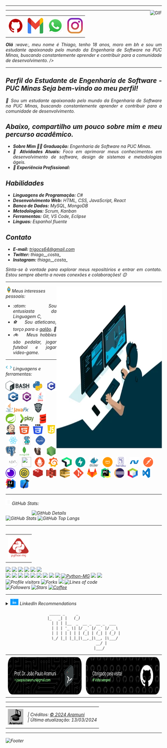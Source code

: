 <!--- Olá, esse é meu readme, fique à vontade para utilizá-lo como quiser! -->

-----

<div>
<img align="right" alt="GIF" src="https://github.com/Thiagocs8/Thiagocs8/blob/main/222.gif?raw=true"/>
</div>

-----

<div align="center">
<table>
<tr>
 <td align="center" colspan="11"></td>
</tr> 
<tr>
<td><a href="https://github.com/Thiagocs8" target="_blank"><img src="https://github.com/Thiagocs8/Thiagocs8/blob/main/github5.png?raw=true" width="50px" height="50px"/></a>
</td>
<td><a href="mailto:trigocs64@gmail.com" target="_blank"><img src="https://github.com/Thiagocs8/Thiagocs8/blob/main/gmail3.png?raw=true" width="50px" height="50px"/></a>
</td>
<td><a href="https://wa.me/5531999518598" target="_blank"><img src="https://github.com/Thiagocs8/Thiagocs8/blob/main/wpp2.png?raw=true" width="50px" height="50px"/></a>
</td>
<td><a href="https://www.instagram.com/thiago__costa_/" target="_blank"><img src="https://github.com/Thiagocs8/Thiagocs8/blob/main/insta2.png?raw=true" width="50px" height="50px"/></a>
</td>
</tr>
<tr>
 <td align="center" colspan="11"></td>
</tr> 
</table>

</div>
<div align="justify">
<i><b>Olá</b> :wave:, meu nome é Thiago, tenho 18 anos, moro em bh e sou um estudante apaixonado pelo mundo da Engenharia de Software na PUC Minas, buscando constantemente aprender e contribuir para a comunidade de desenvolvimento. />
</div>

-----


<div align="justify">
 
## Perfil do Estudante de Engenharia de Software - PUC Minas Seja bem-vindo ao meu perfil!
👋 Sou um estudante apaixonado pelo mundo da Engenharia de Software na PUC Minas, buscando constantemente aprender e contribuir para a comunidade de desenvolvimento.

## Abaixo, compartilho um pouco sobre mim e meu percurso acadêmico.
- **Sobre Mim 👨‍🎓 Graduação:** Engenharia de Software na PUC Minas. 
- **🌱 Atividades Atuais:** Foco em aprimorar meus conhecimentos em desenvolvimento de software, design de sistemas e metodologias ágeis. 
- **💼 Experiência Profissional:** 

## Habilidades 
- **Linguagens de Programação:** C# 
- **Desenvolvimento Web:** HTML, CSS, JavaScript, React
- **Banco de Dados:** MySQL, MongoDB 
- **Metodologias:** Scrum, Kanban 
- **Ferramentas:** Git, VS Code, Eclipse 
- **Línguas:** Espanhol fluente
## Contato 
- **E-mail:** trigocs64@gmail.com 
- **Twitter:** thiago__costa_ 
- **Instagram:** thiago__costa_ 

Sinta-se à vontade para explorar meus repositórios e entrar em contato. Estou sempre aberto a novas conexões e colaborações! 😊
</div>

-----

<div>
<div>
<img align="right" alt="GIF" src="https://github.com/Thiagocs8/Thiagocs8/blob/main/dev.gif?raw=true" width="340px" height="520px"/>
</div>

<img height="20" alt="GIF" src="https://github.com/Thiagocs8/Thiagocs8/blob/main/soulgem.gif?raw=true"/>Meus interesses pessoais:

<div align="justify">
<p> 
 
- :atom: &nbsp; Sou entusiasta da Linguagem C, 
- :soccer: &nbsp; Sou atleticano, torço para o <a href="https://www.arenamrv.com.br/" target="_blank">galão</a>. :rooster:<br />
- :bike: &nbsp; Meus hobbies são pedalar, jogar futebol e jogar video-game.<br />


</p>
</div>
</div>

-----

<div>

<img height="20" alt="GIF" src="https://github.com/Thiagocs8/Thiagocs8/blob/main/skills.gif?raw=true"/>&nbsp;Linguagens e ferramentas:

<code><a href="https://www.gnu.org/software/bash/" target="_blank"><img height="32" src="https://github.com/Thiagocs8/Thiagocs8/blob/main/bash.png?raw=true"/></a></code>
&nbsp; 
<code><a href="https://www.python.org/" target="_blank"><img width="32" height="32" src="https://github.com/Thiagocs8/Thiagocs8/blob/main/python.png?raw=true"/></a></code>
&nbsp; 
<code><a href="https://www.open-std.org/jtc1/sc22/wg14/" target="_blank"><img width="32" height="32" src="https://github.com/Thiagocs8/Thiagocs8/blob/main/c.png?raw=true"/></a></code>
&nbsp; 
<code><a href="https://isocpp.org/" target="_blank"><img width="32" height="32" src="https://github.com/Thiagocs8/Thiagocs8/blob/main/cpp.svg?raw=true"/></a></code>
&nbsp; 
<code><a href="https://docs.microsoft.com/pt-br/dotnet/csharp/" target="_blank"><img width="32" height="32" src="https://github.com/Thiagocs8/Thiagocs8/blob/main/csharp.png?raw=true"/></a></code>
&nbsp; 
<code><a href="https://www.java.com/pt-BR/" target="_blank"><img width="32" height="32" src="https://github.com/Thiagocs8/Thiagocs8/blob/main/java.png?raw=true"/></a></code>
&nbsp; 
<code><a href="https://openjfx.io/" target="_blank"><img height="32" src="https://github.com/Thiagocs8/Thiagocs8/blob/main/javafx.png?raw=true"/></a></code>
&nbsp; 
<code><a href="https://www.primefaces.org/" target="_blank"><img width="32" height="32" src="https://github.com/Thiagocs8/Thiagocs8/blob/main/primefaces.png?raw=true"/></a></code>
&nbsp;
<code><a href="https://spring.io/" target="_blank"><img width="32" height="32" src="https://github.com/Thiagocs8/Thiagocs8/blob/main/spring.png?raw=true"/></a></code>
&nbsp;
<code><a href="https://www.playframework.com/" target="_blank"><img width="48" height="32" src="https://github.com/Thiagocs8/Thiagocs8/blob/main/play.png?raw=true"/></a></code>
&nbsp;
<code><a href="https://www.scala-lang.org/" target="_blank"><img width="32" height="32" src="https://github.com/Thiagocs8/Thiagocs8/blob/main/scala.png?raw=true"/></a></code>
&nbsp;
<code><a href="https://www.jenkins.io/" target="_blank"><img width="32" height="32" src="https://github.com/Thiagocs8/Thiagocs8/blob/main/jenkins.svg?raw=true"/></a></code>
&nbsp;
<code><a href="https://www.w3schools.com/html/" target="_blank"><img width="32" height="32" src="https://github.com/Thiagocs8/Thiagocs8/blob/main/html.svg?raw=true"/></a></code>
&nbsp; 
<code><a href="https://www.w3schools.com/css/" target="_blank"><img width="32" height="32" src="https://github.com/Thiagocs8/Thiagocs8/blob/main/css.svg?raw=true"/></a></code>
&nbsp; 
<code><a href="https://www.w3schools.com/js/" target="_blank"><img width="32" height="32" src="https://github.com/Thiagocs8/Thiagocs8/blob/main/js.png?raw=true"/></a></code>
&nbsp; 
<code><a href="https://pt-br.reactjs.org/" target="_blank"><img width="32" height="32" src="https://github.com/Thiagocs8/Thiagocs8/blob/main/react.png?raw=true"/></a></code>
&nbsp; 
<code><a href="https://docs.microsoft.com/pt-br/windows/win32/lwef/using-vbscript" target="_blank"><img width="32" height="32" src="https://github.com/Thiagocs8/Thiagocs8/blob/main/vbs.png?raw=true"/></a></code>
&nbsp; 
<code><a href="https://www.mysql.com/" target="_blank"><img width="32" height="32" src="https://github.com/Thiagocs8/Thiagocs8/blob/main/mysql.png?raw=true"/></a></code>
&nbsp; 
<code><a href="https://www.postgresql.org/" target="_blank"><img width="32" height="32" src="https://github.com/Thiagocs8/Thiagocs8/blob/main/postgresql.png?raw=true"/></a></code>
&nbsp; 
<code><a href="https://www.mongodb.com/pt-br" target="_blank"><img width="32" height="32" src="https://github.com/Thiagocs8/Thiagocs8/blob/main/mongodb.png?raw=true"/></a></code>
&nbsp; 
<code><a href="https://dbeaver.io/" target="_blank"><img width="32" height="32" src="https://github.com/Thiagocs8/Thiagocs8/blob/main/dbeaver.png?raw=true"/></a></code>
&nbsp; 
<code><a href="https://nodejs.org/en/" target="_blank"><img width="32" height="32" src="https://github.com/Thiagocs8/Thiagocs8/blob/main/nodejs.png?raw=true"/></a></code>
&nbsp;
<code><a href="https://nextjs.org/" target="_blank"><img width="32" height="32" src="https://github.com/Thiagocs8/Thiagocs8/blob/main/nextjs.png?raw=true"/></a></code>
&nbsp;
<code><a href="https://jestjs.io/pt-BR/" target="_blank"><img width="30" height="32" src="https://github.com/Thiagocs8/Thiagocs8/blob/main/jest.png?raw=true"/></a></code>
&nbsp;
<code><a href="https://prometheus.io/" target="_blank"><img width="32" height="32" src="https://github.com/Thiagocs8/Thiagocs8/blob/main/prometheus.png?raw=true"/></a></code>
&nbsp;
<code><a href="https://grafana.com/" target="_blank"><img width="32" height="32" src="https://github.com/Thiagocs8/Thiagocs8/blob/main/grafana.png?raw=true"/></a></code>
&nbsp; 
<code><a href="https://newrelic.com/pt" target="_blank"><img width="32" height="32" src="https://github.com/Thiagocs8/Thiagocs8/blob/main/newrelic.png?raw=true"/></a></code>
&nbsp; 
<code><a href="https://fastapi.tiangolo.com/" target="_blank"><img width="32" height="32" src="https://github.com/Thiagocs8/Thiagocs8/blob/main/fastapi.svg?raw=true"/></a></code>
&nbsp; 
<code><a href="https://www.docker.com/" target="_blank"><img width="32" height="32" src="https://github.com/Thiagocs8/Thiagocs8/blob/main/docker.png?raw=true"/></a></code>
&nbsp; 
<code><a href="https://aws.amazon.com/pt/" target="_blank"><img width="32" height="32" src="https://github.com/Thiagocs8/Thiagocs8/blob/main/aws.png?raw=true"/></a></code>
&nbsp; 
<code><a href="https://www.heroku.com/" target="_blank"><img width="32" height="32" src="https://github.com/Thiagocs8/Thiagocs8/blob/main/heroku.png?raw=true"/></a></code>
&nbsp; 
<code><a href="https://dotnet.microsoft.com/en-us/" target="_blank"><img width="32" height="32" src="https://github.com/Thiagocs8/Thiagocs8/blob/main/dotnet.png?raw=true"/></a></code>
&nbsp; 
<code><a href="https://www.postman.com/" target="_blank"><img width="32" height="32" src="https://github.com/Thiagocs8/Thiagocs8/blob/main/postman.png?raw=true"/></a></code>
&nbsp; 
<code><a href="https://insomnia.rest/" target="_blank"><img width="32" height="32" src="https://github.com/Thiagocs8/Thiagocs8/blob/main/insomnia.png?raw=true"/></a></code>
&nbsp; 
<code><a href="https://www.soapui.org/" target="_blank"><img width="32" height="32" src="https://github.com/Thiagocs8/Thiagocs8/blob/main/soap.png?raw=true"/></a></code>
&nbsp; 
<code><a href="https://redis.io/" target="_blank"><img width="32" height="32" src="https://github.com/Thiagocs8/Thiagocs8/blob/main/redis.png?raw=true"/></a></code>
&nbsp;
<code><a href="https://aws.amazon.com/pt/s3/" target="_blank"><img width="32" height="32" src="https://github.com/Thiagocs8/Thiagocs8/blob/main/s3.svg?raw=true"/></a></code>
&nbsp;
<code><a href="https://aws.amazon.com/pt/sqs/" target="_blank"><img width="32" height="32" src="https://github.com/Thiagocs8/Thiagocs8/blob/main/sqs.png?raw=true"/></a></code>
&nbsp;
<code><a href="https://git-scm.com/" target="_blank"><img width="32" height="32" src="https://github.com/Thiagocs8/Thiagocs8/blob/main/git.png?raw=true"/></a></code>
&nbsp; 
<code><a href="https://about.gitlab.com/" target="_blank"><img width="32" height="32" src="https://github.com/Thiagocs8/Thiagocs8/blob/main/gitlab.png?raw=true"/></a></code>
&nbsp; 
<code><a href="https://www.jetbrains.com/pt-br/pycharm/download/" target="_blank"><img width="32" height="32" src="https://github.com/Thiagocs8/Thiagocs8/blob/main/pc.png?raw=true"/></a></code>
&nbsp; 
<code><a href="https://www.eclipse.org/downloads/" target="_blank"><img width="32" height="32" src="https://github.com/Thiagocs8/Thiagocs8/blob/main/eclipse.png?raw=true"/></a></code>
&nbsp; 
<code><a href="https://netbeans.apache.org/" target="_blank"><img width="32" height="32" src="https://github.com/Thiagocs8/Thiagocs8/blob/main/netbeans.png?raw=true"/></a></code>
&nbsp;
<code><a href="https://code.visualstudio.com/" target="_blank"><img width="32" height="32" src="https://github.com/Thiagocs8/Thiagocs8/blob/main/vs.png?raw=true"/></a></code>
&nbsp;
<code><a href="https://www.jetbrains.com/idea/" target="_blank"><img width="32" height="32" src="https://github.com/Thiagocs8/Thiagocs8/blob/main/intellij.png?raw=true"/></a></code>
&nbsp;
<code><a href="https://developer.apple.com/xcode/" target="_blank"><img width="32" height="32" src="https://github.com/Thiagocs8/Thiagocs8/blob/main/xcode.png?raw=true"/></a></code>
</div>

-----

<img height="20" alt="GIF" src="https://github.com/Thiagocs8/Thiagocs8/blob/main/graphic.gif?raw=true"/>GitHub Stats:

<div>
<img align="right" alt="GitHub Details" width="420px" src="http://github-profile-summary-cards.vercel.app/api/cards/profile-details?username=Thiagocs8&theme=github_dark"/>
<!--- <img alt="GitHub Commits" width="200px" src="http://github-profile-summary-cards.vercel.app/api/cards/productive-time?username=Thiagocs8&theme=github_dark"/> -->
<img alt="GitHub Stats" width="200px" src="http://github-profile-summary-cards.vercel.app/api/cards/stats?username=Thiagocs8&theme=github_dark"/>
<img alt="GitHub Top Langs" width="200px" src="http://github-profile-summary-cards.vercel.app/api/cards/repos-per-language?username=Thiagocs8&theme=github_dark"/>
</div>

-----

<div>
<table align="right">
<tr>
 <td align="center" colspan="1"></td>
</tr> 
<tr>
<td><a href="https://pythonmg.github.io/" target="_blank"><img src="https://github.com/Thiagocs8/Thiagocs8/blob/main/pythonmg.png?raw=true" width="70px" height="70px"/></a></td>
</tr>
<tr>
 <td align="center" colspan="1"></td>
</tr> 
</table>
<img src="https://img.shields.io/badge/Python-Expert-blue?logo=Python"/>
<img src="https://img.shields.io/badge/Java-Expert-blue"/>
<img src="https://img.shields.io/badge/C-Enthusiast-blue"/>
<img src="https://img.shields.io/badge/TDD-Advocate-blue"/>
<img src="https://img.shields.io/badge/Clean%20Code-Evangelist-blue"/>
<img src="https://img.shields.io/badge/Open%20Source-Lover-blue?logo=opensourceinitiative"/>
<br />
<img src="https://img.shields.io/badge/Flask-Dev-blue?logo=Flask"/>
<img src="https://img.shields.io/badge/FastAPI-Dev-blue?logo=FastAPI"/>
<img src="https://img.shields.io/badge/JavaScript-Dev-blue?logo=javascript"/>
<img src="https://img.shields.io/badge/Node.js-Dev-blue?logo=Node.js"/>
<img src="https://img.shields.io/badge/Next.js-Dev-blue?logo=Next.js"/>
<img src="https://img.shields.io/badge/AWS-Dev-blue?logo=amazonaws"/>
<img src="https://img.shields.io/badge/Docker-Dev-blue?logo=docker"/>
<img src="https://img.shields.io/badge/Grafana-Dev-blue?logo=grafana"/>
<img src="https://img.shields.io/badge/New%20Relic-Dev-blue?logo=newrelic"/>
<a href="https://github.com/pythonmg" target="_blank"><img alt="Python-MG" src="https://img.shields.io/badge/Siga%20a%20comunidade%20mineira%20de%20python%3A-Python--MG-blue?logo=Python"/></a>
<img src="https://img.shields.io/badge/OS-macOS-informational?logo=apple&logoColor=white"/>
<img src="https://img.shields.io/badge/OS-Linux-informational?logo=linux&logoColor=white"/>
<br />
<img alt="Profile visitors" src="https://komarev.com/ghpvc/?username=Thiagocs8"/>
<img alt="Forks" src="https://img.shields.io/github/forks/Thiagocs8/Thiagocs8?logo=git"/>
<a href="https://stars.github.com/nominate/" target="_blank"><img src="https://img.shields.io/static/v1?label=%F0%9F%8C%9F&message=If%20useful&color=blue"/></a>
<img alt="Lines of code" src="https://img.shields.io/badge/Somando--se%20os%20reposit%C3%B3rios%3A-%2B100%20mil%20linhas%20de%20c%C3%B3digo%20compartilhadas-blue?logo=GitHub"/>
<br />
<img alt="Followers" src="https://img.shields.io/github/followers/Thiagocs8?style=social"/>
<img alt="Stars" src="https://img.shields.io/github/stars/Thiagocs8?style=social"/>
<a href="https://github.com/Thiagocs8/Thiagocs8/blob/main/pix10.png?raw=true" target="_blank"><img alt="Coffee" src="https://img.shields.io/badge/Buy%20me%20a%20coffee-white?logo=buymeacoffee&logoColor=black"/></a>
</div>

-----

<div>
<details>
<summary><img height="20" alt="GIF" src="https://github.com/Thiagocs8/Thiagocs8/blob/main/linkedin2.gif?raw=true"/> LinkedIn Recommendations</summary>
<div>
<table>
<tr>
 <td align="center" colspan="1"></td>
</tr> 
<tr>
<td>
<img align="center" src="https://github.com/Thiagocs8/Thiagocs8/blob/main/R1.png?raw=true" alt="R1"/>
</td>
</tr>
<tr>
<td>
<img align="center" src="https://github.com/Thiagocs8/Thiagocs8/blob/main/R2.png?raw=true" alt="R2"/>
</td>
</tr>
<tr>
<td>
<img align="center" src="https://github.com/Thiagocs8/Thiagocs8/blob/main/R3.png?raw=true" alt="R3"/>
</td>
</tr>
<tr>
<td>
<img align="center" src="https://github.com/Thiagocs8/Thiagocs8/blob/main/R4.png?raw=true" alt="R4"/>
</td>
</tr>
<tr>
<td>
<img align="center" src="https://github.com/Thiagocs8/Thiagocs8/blob/main/R5.png?raw=true" alt="R5"/>
</td>
</tr>
<tr>
<td>
<img align="center" src="https://github.com/Thiagocs8/Thiagocs8/blob/main/R6.png?raw=true" alt="R6"/>
</td>
</tr>
<tr>
 <td align="center" colspan="1"></td>
</tr> 
</table>
</div>
</details>
</div>

<div align="center">

```text
 _____ _     _                   
|_   _| |   (_)                  
  | | | |__  _  __ _  __ _  ___  
  | | | '_ \| |/ _` |/ _` |/ _ \ 
  | | | | | | | (_| | (_| | (_) |
  \_/ |_| |_|_|\__,_|\__, |\___/ 
                      __/ |      
                     |___/       
```                                        

</div>
<div>
<table>
<tr>
 <td align="center" colspan="2"></td>
</tr> 
<tr>
<td>
<a href="mailto:Thiagocs8@gmail.com" target="_blank"><img align="center" width="400px" height="120px" src="https://github.com/Thiagocs8/Thiagocs8/blob/main/githubfooter2.png?raw=true" alt="github-footer2"/></a>
</td>
<td>
<a href="https://github.com/Thiagocs8" target="_blank"><img align="center" width="400px" height="120px" src="https://github.com/Thiagocs8/Thiagocs8/blob/main/githubfooter1.png?raw=true" alt="github-footer1"/></a>
</td>
</tr>
<tr>
 <td align="center" colspan="2"></td>
</tr> 
</table>
</div>

-----

<div>
<table align="center">
<tr>
 <td align="center" colspan="2"></td>
</tr> 
<tr>
<td>
<a href="https://github.com/Thiagocs8" target="_blank"><img src="https://github.com/Thiagocs8/Thiagocs8/blob/main/logo.png?raw=true" width="50px" height="50px"/></a>
</td>
<td>
| Créditos: <a href="https://github.com/Thiagocs8" target="_blank">© 2024 Aramuni</a><br />
| Última atualização: 13/03/2024
</td>
</tr>
<tr>
 <td align="center" colspan="2"></td>
</tr> 
</table>
</div>

-----

<div>
<img align="center" alt="Footer" width="1200px" height="20px" src="https://github.com/Thiagocs8/Thiagocs8/blob/main/footer-gray.gif?raw=true"/>
</div>

<!-- Obrigado pela visita! -->
